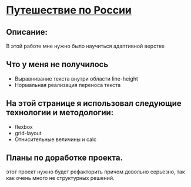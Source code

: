 # [Путешествие по России](https://podogas.github.io/russian-travel/)

## Описание:
В этой работе мне нужно было научиться адаптивной верстке

## Что у меня не получилось
* Выравнивание текста внутри области line-height
* Нормальная реализация переноса текста



## На этой странице я использовал следующие технологии и методологии:
* flexbox
* grid-layout
* Отнисительные величины и calc

## Планы по доработке проекта.
  этот проект нужно будет рефакторить причем довольно серьезно, так как очень много не структурных решений.
  
